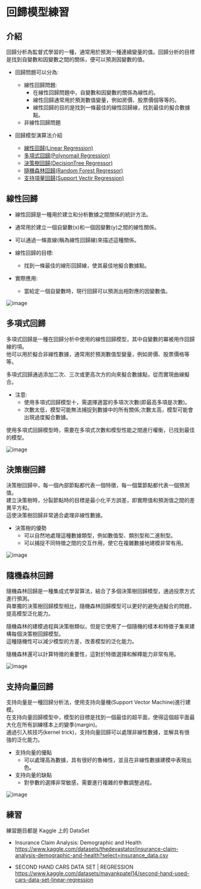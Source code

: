 # 回歸模型練習

## 介紹

回歸分析為監督式學習的一種，通常用於預測一種連續變量的值。回歸分析的目標是找到自變數和因變數之間的關係，便可以預測因變數的值。

- 回歸問題可以分為:

  - 線性回歸問題:
    - 在線性回歸問題中，自變數和因變數的關係為線性的。<br>
    - 線性回歸通常用於預測數值變量，例如房價、股票價個等等的。<br>
    - 線性回歸的目的是找到一條最佳的線性回歸線，找到最佳的擬合數據點。
  - 非線性回歸問題

- 回歸模型演算法介紹
  - [線性回歸(Linear Regression)](#線性回歸)
  - [多項式回歸(Polynomail Regression)](#多項式回歸)
  - [決策樹回歸(DecisionTree Regressor)](#決策樹回歸)
  - [隨機森林回歸(Random Forest Regressor)](#隨機森林回歸)
  - [支持項量回歸(Support Vectir Regression)](#支持向量回歸)

## 線性回歸

- 線性回歸是一種用於建立和分析數據之間關係的統計方法。
- 通常用於建立一個自變數(x)和一個因變數(y)之間的線性關係。
- 可以通過一條直線(稱為線性回歸線)來描述這種關係。

- 線性回歸的目標:

  - 找到一條最佳的線形回歸線，使其最佳地擬合數據點。

- 實際應用:
  - 當給定一個自變數時，現行回歸可以預測出相對應的因變數值。

![image](https://github.com/kaiser7410/ML-DL/blob/main/img/%E7%B7%9A%E6%80%A7.png)

## 多項式回歸

多項式回歸是一種在回歸分析中使用的線性回歸模型，其中自變數的冪被用作回歸線的項。<br>
他可以用於擬合非線性數據，通常用於預測數值型變量，例如房價、股票價格等等。

多項式回歸通過添加二次、三次或更高次方的向來擬合數據點，從而實現曲線擬合。

- 注意:
  - 使用多項式回歸模型十，需選擇適當的多項次次數(即最高多項是次數)。
  - 次數太低，模型可能無法捕捉到數據中的所有關係;次數太高，模型可能會出現過度擬合數據。

使用多項式回歸模型時，需要在多項式次數和模型性能之間進行權衡，已找到最佳的模型。

![image](https://github.com/kaiser7410/ML-DL/blob/main/img/%E5%A4%9A%E9%A0%85%E5%BC%8F.png)

## 決策樹回歸

決策樹回歸中，每一個內部節點都代表一個特徵，每一個葉節點都代表一個預測值。<br>
建立決策樹時，分裂節點時的目標是最小化平方誤差，即實際值和預測值之間的差異平方和。<br>
這使決策樹回歸非常適合處理非線性數據。

- 決策樹的優勢
  - 可以自然地處理這種數據類型，例如數值型、類別型和二進制型。
  - 可以捕捉不同特徵之間的交互作用，使它在複雜數據地建模非常有用。

![image](https://github.com/kaiser7410/ML-DL/blob/main/img/%E6%B1%BA%E7%AD%96%E6%A8%B9.png)

## 隨機森林回歸

隨機森林回歸是一種集成式學習算法，結合了多個決策樹回歸模型，通過投票方式進行預測。<br>
與單獨的決策樹回歸模型相比，隨機森林回歸模型可以更好的避免過擬合的問題，提高模型泛化能力。

隨機森林的建模過程與決策樹類似，但是它使用了一個隨機的樣本和特徵子集來建構每個決策樹回歸模型。<br>
這種隨機性可以減少模型的方差，改善模型的泛化能力。

隨機森林還可以計算特徵的重要性，這對於特徵選擇和解釋能力非常有用。

![image](https://github.com/kaiser7410/ML-DL/blob/main/img/%E9%9A%A8%E6%A9%9F%E6%A3%AE%E6%9E%97.png)

## 支持向量回歸

支持向量是一種回歸分析法，使用支持向量機(Support Vector Machine)進行建模。<br>
在支持向量回歸模型中，模型的目標是找到一個最佳的超平面，使得這個超平面最大化在所有訓練樣本上的變季(margin)。<br>
通過引入核技巧(kernel trick)，支持向量回歸可以處理非線性數據，並解具有很強的泛化能力。

- 支持向量的優點
  - 可以處理高為數據，具有很好的魯棒性，並且在非線性數據建模中表現出色。
- 支持向量的缺點
  - 對參數的選擇非常敏感，需要進行複雜的參數調整過程。

![image](https://github.com/kaiser7410/ML-DL/blob/main/img/%E6%94%AF%E6%8C%81%E5%90%91%E9%87%8F.png)

## 練習

練習題目都是 Kaggle 上的 DataSet

- Insurance Claim Analysis: Demographic and Health<br>
  https://www.kaggle.com/datasets/thedevastator/insurance-claim-analysis-demographic-and-health?select=insurance_data.csv

- SECOND HAND CARS DATA SET | REGRESSION<br>
  https://www.kaggle.com/datasets/mayankpatel14/second-hand-used-cars-data-set-linear-regression
